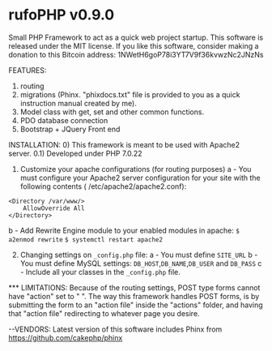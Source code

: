 # rufoPHP v0.9.0
Small PHP Framework to act as a quick web project startup.
This software is released under the MIT license.
If you like this software, consider making a donation to this Bitcoin address: 1NWetH6goP78i3YT7V9f36kvwzNc2JNzNs

FEATURES:
1) routing
2) migrations (Phinx. "phixdocs.txt" file is provided to you as a quick instruction manual created by me).
3) Model class with get, set and other common functions.
4) PDO database connection
5) Bootstrap + JQuery Front end

INSTALLATION:
0) This framework is meant to be used with Apache2 server.
0.1) Developed under PHP 7.0.22
1) Customize your apache configurations (for routing purposes)
a - You must configure your Apache2 server configuration for your site with the following contents ( /etc/apache2/apache2.conf):
```
<Directory /var/www/>
    AllowOverride All
</Directory>
```
b - Add Rewrite Engine module to your enabled modules in apache:
`$ a2enmod rewrite`
`$ systemctl restart apache2`

2) Changing settings on `_config.php` file:
a - You must define `SITE_URL`
b - You must define MySQL settings: `DB_HOST`,`DB_NAME`,`DB_USER` and `DB_PASS`
c - Include all your classes in the `_config.php` file.


*** LIMITATIONS: Because of the routing settings, POST type forms cannot have "action" set to " ". The way this framework handles POST forms, is by submitting the form to an "action file" inside the "actions" folder, and having that "action file" redirecting to whatever page you desire.


--VENDORS:
Latest version of this software includes Phinx from https://github.com/cakephp/phinx
